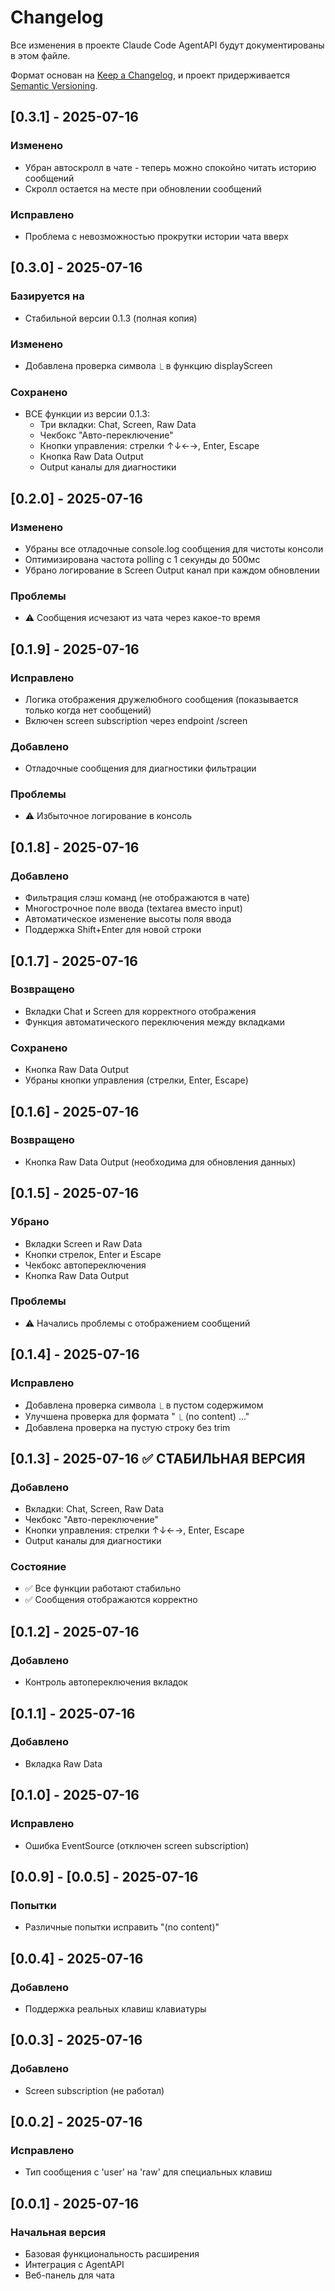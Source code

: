 # Changelog

Все изменения в проекте Claude Code AgentAPI будут документированы в этом файле.

Формат основан на [Keep a Changelog](https://keepachangelog.com/en/1.0.0/),
и проект придерживается [Semantic Versioning](https://semver.org/spec/v2.0.0.html).

## [0.3.1] - 2025-07-16
### Изменено
- Убран автоскролл в чате - теперь можно спокойно читать историю сообщений
- Скролл остается на месте при обновлении сообщений
### Исправлено
- Проблема с невозможностью прокрутки истории чата вверх

## [0.3.0] - 2025-07-16
### Базируется на
- Стабильной версии 0.1.3 (полная копия)
### Изменено
- Добавлена проверка символа ⎿ в функцию displayScreen
### Сохранено
- ВСЕ функции из версии 0.1.3:
  - Три вкладки: Chat, Screen, Raw Data
  - Чекбокс "Авто-переключение"
  - Кнопки управления: стрелки ↑↓←→, Enter, Escape
  - Кнопка Raw Data Output
  - Output каналы для диагностики

## [0.2.0] - 2025-07-16
### Изменено
- Убраны все отладочные console.log сообщения для чистоты консоли
- Оптимизирована частота polling с 1 секунды до 500мс
- Убрано логирование в Screen Output канал при каждом обновлении

### Проблемы
- ⚠️ Сообщения исчезают из чата через какое-то время

## [0.1.9] - 2025-07-16
### Исправлено
- Логика отображения дружелюбного сообщения (показывается только когда нет сообщений)
- Включен screen subscription через endpoint /screen
### Добавлено
- Отладочные сообщения для диагностики фильтрации

### Проблемы
- ⚠️ Избыточное логирование в консоль

## [0.1.8] - 2025-07-16
### Добавлено
- Фильтрация слэш команд (не отображаются в чате)
- Многострочное поле ввода (textarea вместо input)
- Автоматическое изменение высоты поля ввода
- Поддержка Shift+Enter для новой строки

## [0.1.7] - 2025-07-16
### Возвращено
- Вкладки Chat и Screen для корректного отображения
- Функция автоматического переключения между вкладками
### Сохранено
- Кнопка Raw Data Output
- Убраны кнопки управления (стрелки, Enter, Escape)

## [0.1.6] - 2025-07-16
### Возвращено
- Кнопка Raw Data Output (необходима для обновления данных)

## [0.1.5] - 2025-07-16
### Убрано
- Вкладки Screen и Raw Data
- Кнопки стрелок, Enter и Escape
- Чекбокс автопереключения
- Кнопка Raw Data Output

### Проблемы
- ⚠️ Начались проблемы с отображением сообщений

## [0.1.4] - 2025-07-16
### Исправлено
- Добавлена проверка символа ⎿ в пустом содержимом
- Улучшена проверка для формата "  ⎿  (no content)  ..."
- Добавлена проверка на пустую строку без trim

## [0.1.3] - 2025-07-16 ✅ СТАБИЛЬНАЯ ВЕРСИЯ
### Добавлено
- Вкладки: Chat, Screen, Raw Data
- Чекбокс "Авто-переключение"
- Кнопки управления: стрелки ↑↓←→, Enter, Escape
- Output каналы для диагностики
### Состояние
- ✅ Все функции работают стабильно
- ✅ Сообщения отображаются корректно

## [0.1.2] - 2025-07-16
### Добавлено
- Контроль автопереключения вкладок

## [0.1.1] - 2025-07-16
### Добавлено
- Вкладка Raw Data

## [0.1.0] - 2025-07-16
### Исправлено
- Ошибка EventSource (отключен screen subscription)

## [0.0.9] - [0.0.5] - 2025-07-16
### Попытки
- Различные попытки исправить "(no content)"

## [0.0.4] - 2025-07-16
### Добавлено
- Поддержка реальных клавиш клавиатуры

## [0.0.3] - 2025-07-16
### Добавлено
- Screen subscription (не работал)

## [0.0.2] - 2025-07-16
### Исправлено
- Тип сообщения с 'user' на 'raw' для специальных клавиш

## [0.0.1] - 2025-07-16
### Начальная версия
- Базовая функциональность расширения
- Интеграция с AgentAPI
- Веб-панель для чата